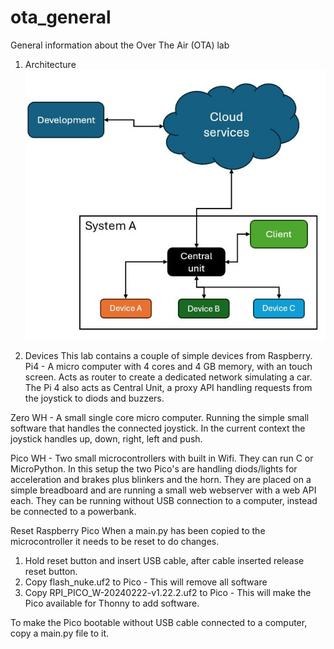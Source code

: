 # ota_general
General information about the Over The Air (OTA) lab

1. Architecture
![Architecture](/architecture.jpg?raw=true "Architecture")

3. Devices
This lab contains a couple of simple devices from Raspberry.
Pi4 - A micro computer with 4 cores and 4 GB memory, with an touch screen. Acts as router to create a dedicated network simulating a car.
The Pi 4 also acts as Central Unit, a proxy API handling requests from the joystick to diods and buzzers.

Zero WH - A small single core micro computer. Running the simple small software that handles the connected joystick.
In the current context the joystick handles up, down, right, left and push.

Pico WH - Two small microcontrollers with built in Wifi. They can run C or MicroPython.
In this setup the two Pico's are handling diods/lights for acceleration and brakes plus blinkers and the horn.
They are placed on a simple breadboard and are running a small web webserver with a web API each.
They can be running without USB connection to a computer, instead be connected to a powerbank. 


Reset Raspberry Pico
When a main.py has been copied to the microcontroller it needs to be reset to do changes.
1. Hold reset button and insert USB cable, after cable inserted release reset button.
2. Copy flash_nuke.uf2 to Pico - This will remove all software
3. Copy RPI_PICO_W-20240222-v1.22.2.uf2 to Pico - This will make the Pico available for Thonny to add software.

To make the Pico bootable without USB cable connected to a computer, copy a main.py file to it.
